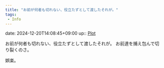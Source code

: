 ```yaml
---
title: "お前が何者も切れない、役立たずとして渡したそれが。"
tags:
 - Info
---
```


date: 2024-12-20T14:08:45+09:00
up:: [Plot](Bar/Novel/Chaos/Plot.md)

お前が何者も切れない、役立たずとして渡したそれが。
お前達を捕え包んで切り裂くのさ。

娯楽。